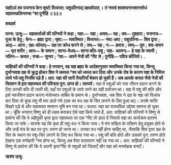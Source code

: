 **यज्ञोऽयं तव यजनाय केन सृष्टो** **विध्वस्त: पशुपतिनाद्य दक्षकोपात् ।** **तं नस्त्वं शवशयनाभशान्तमेधं** **यज्ञात्मन्नलिनरुचा ²शा पुनीहि ॥ ३३॥** 

**शब्दार्थ** 

**पत्न्य: ऊचु:—** **यज्ञकर्ताओं की पत्नियों ने कहा** **; यज्ञ:—** **यज्ञ** **; अयम्—** **यह** **; तव—** **तुश्हारा** **; यजनाय—** **पूजा के हेतु** **; केन—** **ब्रह्मा** **द्वारा** **; सृष्ट:—** **व्यवस्थित** **; विध्वस्त:—** **नष्ट-भ्रष्ट** **; पशुपतिना—** **शिव द्वारा** **; अद्य—** **आज** **; दक्ष-कोपात्—** **दक्ष पर क्रोध करने से** **;** **तम्—** **यह** **; न:—** **हमारा** **; त्वम्—** **तुम** **; शव-शयन—** **मृत शरीर** **; आभ—** **के समान** **; शान्त-मेधम्—** **शान्त बलि-पशु** **; यज्ञ-** **आत्मन्—** **हे यज्ञ के स्वामी** **; नलिन—** **कमल** **; रुचा—** **सुन्दर** **; ²शा—** **अपने नेत्रों की ²ष्टि से** **; पुनीहि—** **पवित्र कीजिये।** **.** 

**याज्ञिकों की पत्नियों ने कहा : हे भगवान्, वह यज्ञ ब्रह्मा के आदेशानुसार व्यवस्थित किया** **गया था, किन्तु दुर्भाग्यवश दक्ष से क्रुद्ध होकर शिव ने समस्त ²श्य को ध्वस्त कर दिया और** **उनके रोष के कारण यज्ञ के निमित्त लाये गये पशु निर्जीव पड़े हैं। अत: यज्ञ की सारी तैयारियाँ** **बेकार हो चुकी हैं। अब आपके कमल जैसे नेत्रों की चितवन से इस यज्ञस्थल की पवित्रता पुन:** **प्राप्त हो।** **तात्पर्य :** यज्ञ में पशुओं को नया जीवन प्रदान करने के लिए उनकी बलि दी जाती थी; वहाँ पर पशुओं के लाये जाने का यही प्रयोजन था। यज्ञ में पशु की बलि और इसे नवजीवन प्रदान करना मंत्रोच्चार-शक्ति के प्रमाण थे। दुर्भाग्यवश, जब शिव ने दक्ष के यज्ञ को विध्वंस कर दिया तो कुछ पशु भी मार डाले गये (एक का वध दक्ष के सिर लगाने के लिए हुआ था)। उनके शरीर बिखरे पड़े थे और यज्ञस्थल श्मशान भूमि बन गया था। फलत: यज्ञ का वास्तविक उद्देश्य समाप्त हो चुका था। चूँकि भगवान् विष्णु को ही लक्ष्य बनाकर ऐसे यज्ञ किये जाते हैं, अत: याज्ञिकों की पत्नियों ने विष्णु से प्रार्थना की कि वे अहैतुकी कृपा द्वारा यज्ञस्थल पर एक ²ष्टि तो डाल दें जिससे यज्ञ का कार्यक्रम प्रारश्भ किया जा सके। सारांश यह कि वृथा ही पशु-वध न किया जाय। वे मंत्र शकि्त के परीक्षण हेतु प्रयुक्त होते थे और उन्हें मंत्र के बल पर पुन: तरुण हो जाना था। उनका वध नहीं होना चाहिए था, जैसाकि शिव द्वारा दक्ष के सिर के स्थान पर पशु-सिर लगाने के लिए वध किया गया था। पशु की बलि होते और उसको पुन: तरुण होते देखना एक मनोहारी ²श्य होना था, किन्तु अब वैसा वातावरण नहीं रह गया था। अत: याज्ञिकों की पत्नियों ने विष्णु से प्रार्थना की कि वे अपनी कृपा²ष्टि से पशुओं को जिलाएँ और यज्ञ को मनमोहक बनाएँ।  

**ऋषय ऊचु:** 